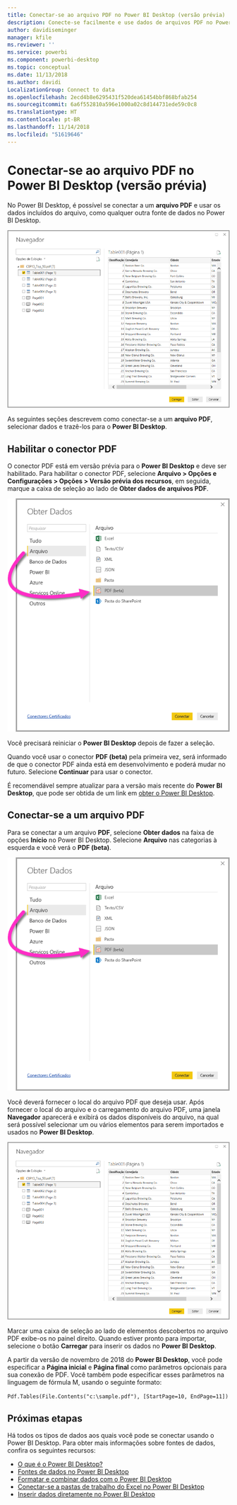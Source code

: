 ```yaml
---
title: Conectar-se ao arquivo PDF no Power BI Desktop (versão prévia)
description: Conecte-se facilmente e use dados de arquivos PDF no Power BI Desktop
author: davidiseminger
manager: kfile
ms.reviewer: ''
ms.service: powerbi
ms.component: powerbi-desktop
ms.topic: conceptual
ms.date: 11/13/2018
ms.author: davidi
LocalizationGroup: Connect to data
ms.openlocfilehash: 2ecd4b8e6295431f520dea61454bbf868bfab254
ms.sourcegitcommit: 6a6f552810a596e1000a02c8d144731ede59c0c8
ms.translationtype: HT
ms.contentlocale: pt-BR
ms.lasthandoff: 11/14/2018
ms.locfileid: "51619646"
---
```

# <a name="connect-to-a-pdf-file-in-power-bi-desktop-preview"></a>Conectar-se ao arquivo PDF no Power BI Desktop (versão prévia)
No Power BI Desktop, é possível se conectar a um **arquivo PDF** e usar os dados incluídos do arquivo, como qualquer outra fonte de dados no Power BI Desktop.

![Conectar-se aos dados em arquivos PDF](media/desktop-connect-pdf/connect-pdf_04.png)

As seguintes seções descrevem como conectar-se a um **arquivo PDF**, selecionar dados e trazê-los para o **Power BI Desktop**.

## <a name="enable-the-pdf-connector"></a>Habilitar o conector PDF
O conector PDF está em versão prévia para o **Power BI Desktop** e deve ser habilitado. Para habilitar o conector PDF, selecione **Arquivo > Opções e Configurações > Opções > Versão prévia dos recursos**, em seguida, marque a caixa de seleção ao lado de **Obter dados de arquivos PDF**. 

![Habilite o conector PDF em Opções > Versão prévia dos recursos](media/desktop-connect-pdf/connect-pdf_01.png)

Você precisará reiniciar o **Power BI Desktop** depois de fazer a seleção.

Quando você usar o conector **PDF (beta)** pela primeira vez, será informado de que o conector PDF ainda está em desenvolvimento e poderá mudar no futuro. Selecione **Continuar** para usar o conector.

É recomendável sempre atualizar para a versão mais recente do **Power BI Desktop**, que pode ser obtida de um link em [obter o Power BI Desktop](desktop-get-the-desktop.md). 

## <a name="connect-to-a-pdf-file"></a>Conectar-se a um arquivo PDF
Para se conectar a um arquivo **PDF**, selecione **Obter dados** na faixa de opções **Início** no Power BI Desktop. Selecione **Arquivo** nas categorias à esquerda e você verá o **PDF (beta)**.

![Selecionar PDF em Obter dados](media/desktop-connect-pdf/connect-pdf_01.png)

Você deverá fornecer o local do arquivo PDF que deseja usar. Após fornecer o local do arquivo e o carregamento do arquivo PDF, uma janela **Navegador** aparecerá e exibirá os dados disponíveis do arquivo, na qual será possível selecionar um ou vários elementos para serem importados e usados no **Power BI Desktop**.

![Conectar-se aos dados em arquivos PDF](media/desktop-connect-pdf/connect-pdf_04.png)

Marcar uma caixa de seleção ao lado de elementos descobertos no arquivo PDF exibe-os no painel direito. Quando estiver pronto para importar, selecione o botão **Carregar** para inserir os dados no **Power BI Desktop**.

A partir da versão de novembro de 2018 do **Power BI Desktop**, você pode especificar a **Página inicial** e **Página final** como parâmetros opcionais para sua conexão de PDF. Você também pode especificar esses parâmetros na linguagem de fórmula M, usando o seguinte formato:

`Pdf.Tables(File.Contents("c:\sample.pdf"), [StartPage=10, EndPage=11])`


## <a name="next-steps"></a>Próximas etapas
Há todos os tipos de dados aos quais você pode se conectar usando o Power BI Desktop. Para obter mais informações sobre fontes de dados, confira os seguintes recursos:

* [O que é o Power BI Desktop?](desktop-what-is-desktop.md)
* [Fontes de dados no Power BI Desktop](desktop-data-sources.md)
* [Formatar e combinar dados com o Power BI Desktop](desktop-shape-and-combine-data.md)
* [Conectar-se a pastas de trabalho do Excel no Power BI Desktop](desktop-connect-excel.md)   
* [Inserir dados diretamente no Power BI Desktop](desktop-enter-data-directly-into-desktop.md)   

